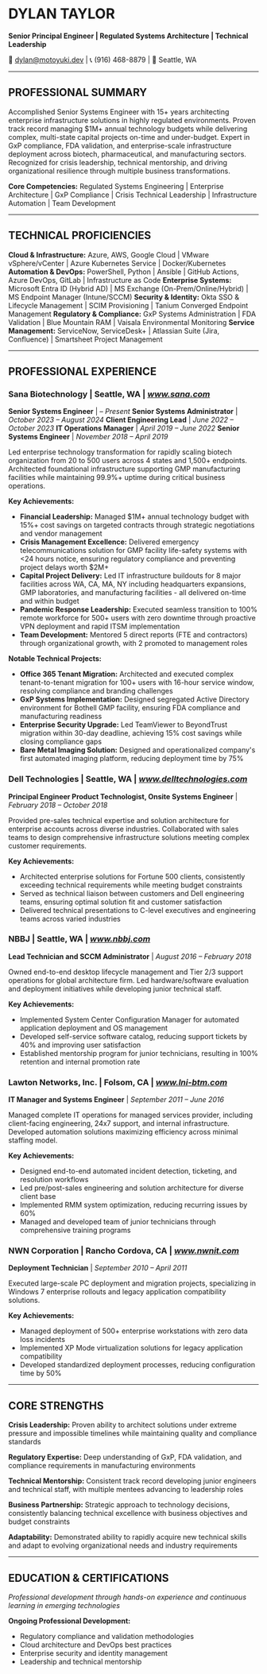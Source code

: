# DYLAN TAYLOR

**Senior Principal Engineer | Regulated Systems Architecture | Technical Leadership**

📧 dylan@motoyuki.dev | 📞 (916) 468-8879 | 📍 Seattle, WA

---

## PROFESSIONAL SUMMARY

Accomplished Senior Systems Engineer with 15+ years architecting enterprise infrastructure solutions in highly regulated environments. Proven track record managing $1M+ annual technology budgets while delivering complex, multi-state capital projects on-time and under-budget. Expert in GxP compliance, FDA validation, and enterprise-scale infrastructure deployment across biotech, pharmaceutical, and manufacturing sectors. Recognized for crisis leadership, technical mentorship, and driving organizational resilience through multiple business transformations.

**Core Competencies:** Regulated Systems Engineering | Enterprise Architecture | GxP Compliance | Crisis Technical Leadership | Infrastructure Automation | Team Development

---

## TECHNICAL PROFICIENCIES

**Cloud & Infrastructure:** Azure, AWS, Google Cloud | VMware vSphere/vCenter | Azure Kubernetes Service | Docker/Kubernetes
**Automation & DevOps:** PowerShell, Python | Ansible | GitHub Actions, Azure DevOps, GitLab | Infrastructure as Code
**Enterprise Systems:** Microsoft Entra ID (Hybrid AD) | MS Exchange (On-Prem/Online/Hybrid) | MS Endpoint Manager (Intune/SCCM)
**Security & Identity:** Okta SSO & Lifecycle Management | SCIM Provisioning | Tanium Converged Endpoint Management
**Regulatory & Compliance:** GxP Systems Administration | FDA Validation | Blue Mountain RAM | Vaisala Environmental Monitoring
**Service Management:** ServiceNow, ServiceDesk+ | Atlassian Suite (Jira, Confluence) | Smartsheet Project Management

---

## PROFESSIONAL EXPERIENCE

### **Sana Biotechnology** | Seattle, WA | *www.sana.com*

**Senior Systems Engineer** |  *– Present*
**Senior Systems Administrator** | *October 2023 – August 2024*
**Client Engineering Lead** | *June 2022 – October 2023*
**IT Operations Manager** | *April 2019 – June 2022*
**Senior Systems Engineer** | *November 2018 – April 2019*

Led enterprise technology transformation for rapidly scaling biotech organization from 20 to 500 users across 4 states and 1,500+ endpoints. Architected foundational infrastructure supporting GMP manufacturing facilities while maintaining 99.9%+ uptime during critical business operations.

**Key Achievements:**

- **Financial Leadership:** Managed $1M+ annual technology budget with 15%+ cost savings on targeted contracts through strategic negotiations and vendor management
- **Crisis Management Excellence:** Delivered emergency telecommunications solution for GMP facility life-safety systems with <24 hours notice, ensuring regulatory compliance and preventing project delays worth $2M+
- **Capital Project Delivery:** Led IT infrastructure buildouts for 8 major facilities across WA, CA, MA, NY including headquarters expansions, GMP laboratories, and manufacturing facilities - all delivered on-time and within budget
- **Pandemic Response Leadership:** Executed seamless transition to 100% remote workforce for 500+ users with zero downtime through proactive VPN deployment and rapid ITSM implementation
- **Team Development:** Mentored 5 direct reports (FTE and contractors) through organizational growth, with 2 promoted to management roles

**Notable Technical Projects:**

- **Office 365 Tenant Migration:** Architected and executed complex tenant-to-tenant migration for 100+ users with 16-hour service window, resolving compliance and branding challenges
- **GxP Systems Implementation:** Designed segregated Active Directory environment for Bothell GMP facility, ensuring FDA compliance and manufacturing readiness
- **Enterprise Security Upgrade:** Led TeamViewer to BeyondTrust migration within 30-day deadline, achieving 15% cost savings while closing compliance gaps
- **Bare Metal Imaging Solution:** Designed and operationalized company's first automated imaging platform, reducing deployment time by 75%

### **Dell Technologies** | Seattle, WA | *www.delltechnologies.com*

**Principal Engineer Product Technologist, Onsite Systems Engineer** | *February 2018 – October 2018*

Provided pre-sales technical expertise and solution architecture for enterprise accounts across diverse industries. Collaborated with sales teams to design comprehensive infrastructure solutions meeting complex customer requirements.

**Key Achievements:**

- Architected enterprise solutions for Fortune 500 clients, consistently exceeding technical requirements while meeting budget constraints
- Served as technical liaison between customers and Dell engineering teams, ensuring optimal solution fit and customer satisfaction
- Delivered technical presentations to C-level executives and engineering teams across varied industries

### **NBBJ** | Seattle, WA | *www.nbbj.com*

**Lead Technician and SCCM Administrator** | *August 2016 – February 2018*

Owned end-to-end desktop lifecycle management and Tier 2/3 support operations for global architecture firm. Led hardware/software evaluation and deployment initiatives while developing junior technical staff.

**Key Achievements:**

- Implemented System Center Configuration Manager for automated application deployment and OS management
- Developed self-service software catalog, reducing support tickets by 40% and improving user satisfaction
- Established mentorship program for junior technicians, resulting in 100% retention and internal promotion rate

### **Lawton Networks, Inc.** | Folsom, CA | *www.lni-btm.com*

**IT Manager and Systems Engineer** | *September 2011 – June 2016*

Managed complete IT operations for managed services provider, including client-facing engineering, 24x7 support, and internal infrastructure. Developed automation solutions maximizing efficiency across minimal staffing model.

**Key Achievements:**

- Designed end-to-end automated incident detection, ticketing, and resolution workflows
- Led pre/post-sales engineering and solution architecture for diverse client base
- Implemented RMM system optimization, reducing recurring issues by 60%
- Managed and developed team of junior technicians through comprehensive training programs

### **NWN Corporation** | Rancho Cordova, CA | *www.nwnit.com*

**Deployment Technician** | *September 2010 – April 2011*

Executed large-scale PC deployment and migration projects, specializing in Windows 7 enterprise rollouts and legacy application compatibility solutions.

**Key Achievements:**

- Managed deployment of 500+ enterprise workstations with zero data loss incidents
- Implemented XP Mode virtualization solutions for legacy application compatibility
- Developed standardized deployment processes, reducing configuration time by 50%

---

## CORE STRENGTHS

**Crisis Leadership:** Proven ability to architect solutions under extreme pressure and impossible timelines while maintaining quality and compliance standards

**Regulatory Expertise:** Deep understanding of GxP, FDA validation, and compliance requirements in manufacturing environments

**Technical Mentorship:** Consistent track record developing junior engineers and technical staff, with multiple mentees advancing to leadership roles

**Business Partnership:** Strategic approach to technology decisions, consistently balancing technical excellence with business objectives and budget constraints

**Adaptability:** Demonstrated ability to rapidly acquire new technical skills and adapt to evolving organizational needs and industry requirements

---

## EDUCATION & CERTIFICATIONS

*Professional development through hands-on experience and continuous learning in emerging technologies*

**Ongoing Professional Development:**

- Regulatory compliance and validation methodologies
- Cloud architecture and DevOps best practices
- Enterprise security and identity management
- Leadership and technical mentorship
